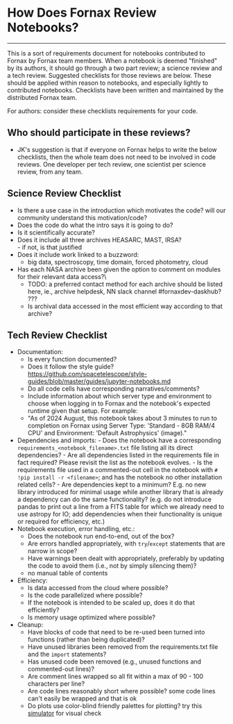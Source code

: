 # How Does Fornax Review Notebooks?
***

This is a sort of requirements document for notebooks contributed to Fornax by Fornax team members.  When a notebook is deemed "finished" by its authors, it should go through a two part review; a science review and a tech review.  Suggested checklists for those reviews are below.  These should be applied within reason to notebooks, and especially lightly to contributed notebooks. Checklists have been written and maintained by the distributed Fornax team.

For authors: consider these checklists requirements for your code.

## Who should participate in these reviews?
- JK's suggestion is that if everyone on Fornax helps to write the below checklists, then the whole team does not need to be involved in code reviews.  One developer per tech review, one scientist per science review, from any team.
  


## Science Review Checklist
- Is there a use case in the introduction which motivates the code?  will our community understand this motivation/code?
- Does the code do what the intro says it is going to do?
- Is it scientifically accurate?
- Does it include all three archives HEASARC, MAST, IRSA?\
      - if not, is that justified
- Does it include work linked to a buzzword:
	- big data, spectroscopy, time domain, forced photometry, cloud
- Has each NASA archive been given the option to comment on modules for their relevant data access?\
  	- TODO: a preferred contact method for each archive should be listed here, ie., archive helpdesk, NN slack channel #fornaxdev-daskhub? ??? 	
	- Is archival data accessed in the most efficient way according to that archive?
## Tech Review Checklist
- Documentation:
	- Is every function documented?
	- Does it follow the style guide? https://github.com/spacetelescope/style-guides/blob/master/guides/jupyter-notebooks.md
   	- Do all code cells have corresponding narratives/comments?
   	- Include information about which server type and environment to choose when logging in to Fornax and the notebook's expected runtime given that setup. For example: 
   	- "As of 2024 August, this notebook takes about 3 minutes to run to completion on Fornax using Server Type: 'Standard - 8GB RAM/4 CPU' and Environment: 'Default Astrophysics' (image)."
- Dependencies and imports:
        - Does the notebook have a corresponding `requirements_<notebook_filename>.txt` file listing all its direct dependencies?
        - Are all dependencies listed in the requirements file in fact required? Please revisit the list as the notebook evolves.
        - Is the requirements file used in a commented-out cell in the notebook  with `# !pip install -r <filename>`; and has the notebook no other installation related cells?
        - Are dependencies kept to a minimum? E.g. no new library introduced for minimal usage while another library that is already a dependency can do the same functionality?
          (e.g. do not introduce pandas to print out a line from a FITS table for which we already need to use astropy for IO; add dependencies when their functionality is unique or required for efficiency, etc.)
- Notebook execution, error handling, etc.:
	- Does the notebook run end-to-end, out of the box?
 	- Are errors handled appropriately, with `try`/`except` statements that are narrow in scope?
	- Have warnings been dealt with appropriately, preferably by updating the code to avoid them (i.e., not by simply silencing them)?
   	- no manual table of contents
- Efficiency:
	- Is data accessed from the cloud where possible?
	- Is the code parallelized where possible?
	- If the notebook is intended to be scaled up, does it do that efficiently?
	- Is memory usage optimized where possible? 
- Cleanup:
	- Have blocks of code that need to be re-used been turned into functions (rather than being duplicated)?
	- Have unused libraries been removed from the requirements.txt file and the `import` statements?
	- Has unused code been removed (e.g., unused functions and commented-out lines)?
   	- Are comment lines wrapped so all fit within a max of 90 - 100 characters per line?
   	- Are code lines reasonably short where possible? some code lines can't easily be wrapped and that is ok
   	- Do plots use color-blind friendly palettes for plotting? try this [simulator](https://www.color-blindness.com/coblis-color-blindness-simulator/#google_vignette) for visual check


